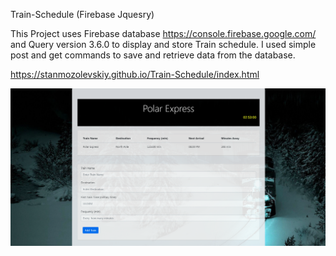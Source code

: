 Train-Schedule (Firebase Jquesry)
 
This Project uses Firebase database https://console.firebase.google.com/ and Query version 3.6.0 to display and store Train schedule.
I used simple post and get commands to save and retrieve data from the database.

https://stanmozolevskiy.github.io/Train-Schedule/index.html


![alt text](https://github.com/Stanmozolevskiy/Train-Schedule/blob/master/Polar%20express.png)


